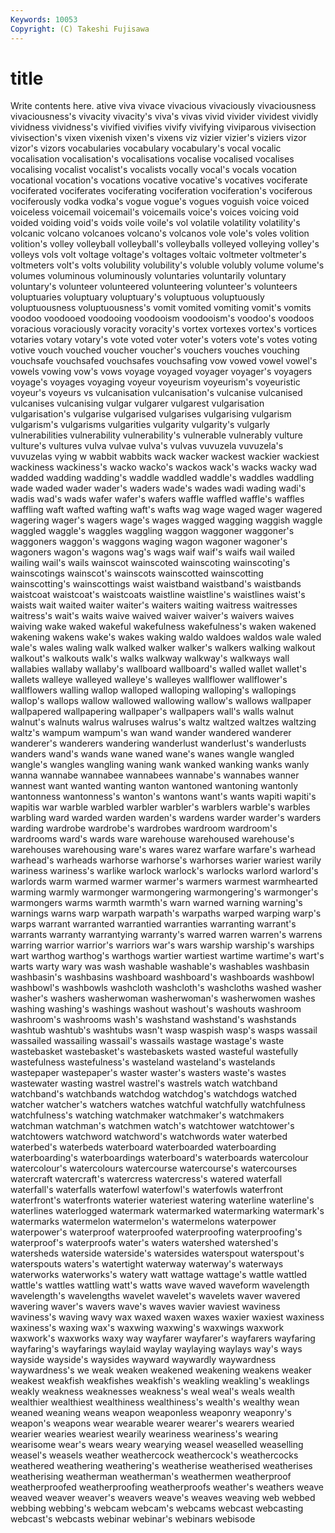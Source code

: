 ```yaml
---
Keywords: 10053 
Copyright: (C) Takeshi Fujisawa
---
```


# title

Write contents here.
ative viva vivace vivacious vivaciously vivaciousness
vivaciousness's vivacity vivacity's viva's vivas vivid vivider vividest vividly vividness
vividness's vivified vivifies vivify vivifying viviparous vivisection vivisection's vixen vixenish
vixen's vixens viz vizier vizier's viziers vizor vizor's vizors vocabularies
vocabulary vocabulary's vocal vocalic vocalisation vocalisation's vocalisations vocalise vocalised vocalises
vocalising vocalist vocalist's vocalists vocally vocal's vocals vocation vocational vocation's
vocations vocative vocative's vocatives vociferate vociferated vociferates vociferating vociferation vociferation's
vociferous vociferously vodka vodka's vogue vogue's vogues voguish voice voiced
voiceless voicemail voicemail's voicemails voice's voices voicing void voided voiding
void's voids voile voile's vol volatile volatility volatility's volcanic volcano
volcanoes volcano's volcanos vole vole's voles volition volition's volley volleyball
volleyball's volleyballs volleyed volleying volley's volleys vols volt voltage voltage's
voltages voltaic voltmeter voltmeter's voltmeters volt's volts volubility volubility's voluble
volubly volume volume's volumes voluminous voluminously voluntaries voluntarily voluntary voluntary's
volunteer volunteered volunteering volunteer's volunteers voluptuaries voluptuary voluptuary's voluptuous voluptuously
voluptuousness voluptuousness's vomit vomited vomiting vomit's vomits voodoo voodooed voodooing
voodooism voodooism's voodoo's voodoos voracious voraciously voracity voracity's vortex vortexes
vortex's vortices votaries votary votary's vote voted voter voter's voters
vote's votes voting votive vouch vouched voucher voucher's vouchers vouches
vouching vouchsafe vouchsafed vouchsafes vouchsafing vow vowed vowel vowel's vowels
vowing vow's vows voyage voyaged voyager voyager's voyagers voyage's voyages
voyaging voyeur voyeurism voyeurism's voyeuristic voyeur's voyeurs vs vulcanisation vulcanisation's
vulcanise vulcanised vulcanises vulcanising vulgar vulgarer vulgarest vulgarisation vulgarisation's vulgarise
vulgarised vulgarises vulgarising vulgarism vulgarism's vulgarisms vulgarities vulgarity vulgarity's vulgarly
vulnerabilities vulnerability vulnerability's vulnerable vulnerably vulture vulture's vultures vulva vulvae
vulva's vulvas vuvuzela vuvuzela's vuvuzelas vying w wabbit wabbits wack
wacker wackest wackier wackiest wackiness wackiness's wacko wacko's wackos wack's
wacks wacky wad wadded wadding wadding's waddle waddled waddle's waddles
waddling wade waded wader wader's waders wade's wades wadi wading
wadi's wadis wad's wads wafer wafer's wafers waffle waffled waffle's
waffles waffling waft wafted wafting waft's wafts wag wage waged
wager wagered wagering wager's wagers wage's wages wagged wagging waggish
waggle waggled waggle's waggles waggling waggon waggoner waggoner's waggoners waggon's
waggons waging wagon wagoner wagoner's wagoners wagon's wagons wag's wags
waif waif's waifs wail wailed wailing wail's wails wainscot wainscoted
wainscoting wainscoting's wainscotings wainscot's wainscots wainscotted wainscotting wainscotting's wainscottings waist
waistband waistband's waistbands waistcoat waistcoat's waistcoats waistline waistline's waistlines waist's
waists wait waited waiter waiter's waiters waiting waitress waitresses waitress's
wait's waits waive waived waiver waiver's waivers waives waiving wake
waked wakeful wakefulness wakefulness's waken wakened wakening wakens wake's wakes
waking waldo waldoes waldos wale waled wale's wales waling walk
walked walker walker's walkers walking walkout walkout's walkouts walk's walks
walkway walkway's walkways wall wallabies wallaby wallaby's wallboard wallboard's walled
wallet wallet's wallets walleye walleyed walleye's walleyes wallflower wallflower's wallflowers
walling wallop walloped walloping walloping's wallopings wallop's wallops wallow wallowed
wallowing wallow's wallows wallpaper wallpapered wallpapering wallpaper's wallpapers wall's walls
walnut walnut's walnuts walrus walruses walrus's waltz waltzed waltzes waltzing
waltz's wampum wampum's wan wand wander wandered wanderer wanderer's wanderers
wandering wanderlust wanderlust's wanderlusts wanders wand's wands wane waned wane's
wanes wangle wangled wangle's wangles wangling waning wank wanked wanking
wanks wanly wanna wannabe wannabee wannabees wannabe's wannabes wanner wannest
want wanted wanting wanton wantoned wantoning wantonly wantonness wantonness's wanton's
wantons want's wants wapiti wapiti's wapitis war warble warbled warbler
warbler's warblers warble's warbles warbling ward warded warden warden's wardens
warder warder's warders warding wardrobe wardrobe's wardrobes wardroom wardroom's wardrooms
ward's wards ware warehouse warehoused warehouse's warehouses warehousing ware's wares
warez warfare warfare's warhead warhead's warheads warhorse warhorse's warhorses warier
wariest warily wariness wariness's warlike warlock warlock's warlocks warlord warlord's
warlords warm warmed warmer warmer's warmers warmest warmhearted warming warmly
warmonger warmongering warmongering's warmonger's warmongers warms warmth warmth's warn warned
warning warning's warnings warns warp warpath warpath's warpaths warped warping
warp's warps warrant warranted warrantied warranties warranting warrant's warrants warranty
warrantying warranty's warred warren warren's warrens warring warrior warrior's warriors
war's wars warship warship's warships wart warthog warthog's warthogs wartier
wartiest wartime wartime's wart's warts warty wary was wash washable
washable's washables washbasin washbasin's washbasins washboard washboard's washboards washbowl washbowl's
washbowls washcloth washcloth's washcloths washed washer washer's washers washerwoman washerwoman's
washerwomen washes washing washing's washings washout washout's washouts washroom washroom's
washrooms wash's washstand washstand's washstands washtub washtub's washtubs wasn't wasp
waspish wasp's wasps wassail wassailed wassailing wassail's wassails wastage wastage's
waste wastebasket wastebasket's wastebaskets wasted wasteful wastefully wastefulness wastefulness's wasteland
wasteland's wastelands wastepaper wastepaper's waster waster's wasters waste's wastes wastewater
wasting wastrel wastrel's wastrels watch watchband watchband's watchbands watchdog watchdog's
watchdogs watched watcher watcher's watchers watches watchful watchfully watchfulness watchfulness's
watching watchmaker watchmaker's watchmakers watchman watchman's watchmen watch's watchtower watchtower's
watchtowers watchword watchword's watchwords water waterbed waterbed's waterbeds waterboard waterboarded
waterboarding waterboarding's waterboardings waterboard's waterboards watercolour watercolour's watercolours watercourse watercourse's
watercourses watercraft watercraft's watercress watercress's watered waterfall waterfall's waterfalls waterfowl
waterfowl's waterfowls waterfront waterfront's waterfronts waterier wateriest watering waterline waterline's
waterlines waterlogged watermark watermarked watermarking watermark's watermarks watermelon watermelon's watermelons
waterpower waterpower's waterproof waterproofed waterproofing waterproofing's waterproof's waterproofs water's waters
watershed watershed's watersheds waterside waterside's watersides waterspout waterspout's waterspouts waters's
watertight waterway waterway's waterways waterworks waterworks's watery watt wattage wattage's
wattle wattled wattle's wattles wattling watt's watts wave waved waveform
wavelength wavelength's wavelengths wavelet wavelet's wavelets waver wavered wavering waver's
wavers wave's waves wavier waviest waviness waviness's waving wavy wax
waxed waxen waxes waxier waxiest waxiness waxiness's waxing wax's waxwing
waxwing's waxwings waxwork waxwork's waxworks waxy way wayfarer wayfarer's wayfarers
wayfaring wayfaring's wayfarings waylaid waylay waylaying waylays way's ways wayside
wayside's waysides wayward waywardly waywardness waywardness's we weak weaken weakened
weakening weakens weaker weakest weakfish weakfishes weakfish's weakling weakling's weaklings
weakly weakness weaknesses weakness's weal weal's weals wealth wealthier wealthiest
wealthiness wealthiness's wealth's wealthy wean weaned weaning weans weapon weaponless
weaponry weaponry's weapon's weapons wear wearable wearer wearer's wearers wearied
wearier wearies weariest wearily weariness weariness's wearing wearisome wear's wears
weary wearying weasel weaselled weaselling weasel's weasels weather weathercock weathercock's
weathercocks weathered weathering weathering's weatherise weatherised weatherises weatherising weatherman weatherman's
weathermen weatherproof weatherproofed weatherproofing weatherproofs weather's weathers weave weaved weaver
weaver's weavers weave's weaves weaving web webbed webbing webbing's webcam
webcam's webcams webcast webcasting webcast's webcasts webinar webinar's webinars webisode
